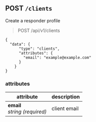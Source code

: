 ## POST `/clients`

 Create a responder profile

<blockquote class="lang-specific"><p>POST /api/v1/clients</p></blockquote>

```json--
{
  "data": {
      "type": "clients",
      "attributes": {
        "email": "example@example.com"
      }
    }
}
```

### attributes

attribute          | description
------------- | -------------
__email__<br>_string (required)_ | client email